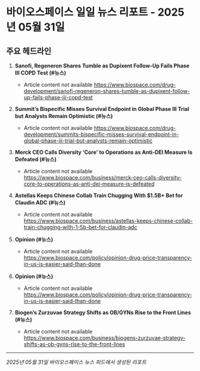# 바이오스페이스 일일 뉴스 리포트 - 2025년 05월 31일


## 주요 헤드라인

1. **Sanofi, Regeneron Shares Tumble as Dupixent Follow-Up Fails Phase III COPD Test (#뉴스)**
   - Article content not available
   <https://www.biospace.com/drug-development/sanofi-regeneron-shares-tumble-as-dupixent-follow-up-fails-phase-iii-copd-test>

2. **Summit’s Bispecific Misses Survival Endpoint in Global Phase III Trial but Analysts Remain Optimistic (#뉴스)**
   - Article content not available
   <https://www.biospace.com/drug-development/summits-bispecific-misses-survival-endpoint-in-global-phase-iii-trial-but-analysts-remain-optimistic>

3. **Merck CEO Calls Diversity ‘Core’ to Operations as Anti-DEI Measure Is Defeated (#뉴스)**
   - Article content not available
   <https://www.biospace.com/business/merck-ceo-calls-diversity-core-to-operations-as-anti-dei-measure-is-defeated>

4. **Astellas Keeps Chinese Collab Train Chugging With $1.5B+ Bet for Claudin ADC (#뉴스)**
   - Article content not available
   <https://www.biospace.com/business/astellas-keeps-chinese-collab-train-chugging-with-1-5b-bet-for-claudin-adc>

5. **Opinion (#뉴스)**
   - Article content not available
   <https://www.biospace.com/policy/opinion-drug-price-transparency-in-us-is-easier-said-than-done>

6. **Opinion (#뉴스)**
   - Article content not available
   <https://www.biospace.com/policy/opinion-drug-price-transparency-in-us-is-easier-said-than-done>

7. **Biogen’s Zurzuvae Strategy Shifts as OB/GYNs Rise to the Front Lines (#뉴스)**
   - Article content not available
   <https://www.biospace.com/business/biogens-zurzuvae-strategy-shifts-as-ob-gyns-rise-to-the-front-lines>


---
*2025년 05월 31일 바이오스페이스 뉴스 피드에서 생성된 리포트*